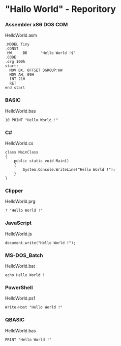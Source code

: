 # "Hallo World" - Reporitory

### Assembler x86 DOS COM
HelloWorld.asm

    .MODEL Tiny
    .CONST
     HW     DB      "Hello World !$"
    .CODE
    .org 100h
    start:
      MOV DX, OFFSET DGROUP:HW
      MOV AH, 09H
      INT 21H
      RET
    end start

### BASIC
HelloWorld.bas

    10 PRINT "Hello World !"

### C#
HelloWorld.cs

    class MainClass
    {
        public static void Main()
        {
            System.Console.WriteLine("Hello World !");
        }
    }

### Clipper
HelloWorld.prg

    ? "Hello World !"

### JavaScript
HelloWorld.js

    document.write("Hello World !");

### MS-DOS_Batch
HelloWorld.bat

    echo Hello World !

### PowerShell
HelloWorld.ps1

    Write-Host "Hello World !"

### QBASIC
HelloWorld.bas

    PRINT "Hello World !"

